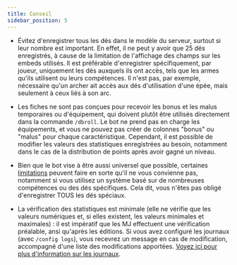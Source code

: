 ```yaml
---
title: Conseil
sidebar_position: 5
---
```


- Évitez d'enregistrer tous les dés dans le modèle du serveur, surtout si leur nombre est important. En effet, il ne peut y avoir que 25 dés enregistrés, à cause de la limitation de l'affichage des champs sur les embeds utilisés. Il est préférable d'enregistrer spécifiquement, par joueur, uniquement les dés auxquels ils ont accès, tels que les armes qu'ils utilisent ou leurs compétences. Il n'est pas, par exemple, nécessaire qu'un archer ait accès aux dés d'utilisation d'une épée, mais seulement à ceux liés à son arc.

- Les fiches ne sont pas conçues pour recevoir les bonus et les malus temporaires ou d'équipement, qui doivent plutôt être utilisés directement dans la commande `/dbroll`. Le bot ne prend pas en charge les équipements, et vous ne pouvez pas créer de colonnes "bonus" ou "malus" pour chaque caractéristique. Cependant, il est possible de modifier les valeurs des statistiques enregistrées au besoin, notamment dans le cas de la distribution de points après avoir gagné un niveau.

- Bien que le bot vise à être aussi universel que possible, certaines [limitations](./model/limitation.md) peuvent faire en sorte qu'il ne vous convienne pas, notamment si vous utilisez un système basé sur de nombreuses compétences ou des dés spécifiques. Cela dit, vous n'êtes pas obligé d'enregistrer TOUS les dés spéciaux.

- La vérification des statistiques est minimale (elle ne vérifie que les valeurs numériques et, si elles existent, les valeurs minimales et maximales) : il est impératif que les MJ effectuent une vérification préalable, ansi qu'après les éditions. Si vous avez configuré les journaux (avec `/config logs`), vous recevrez un message en cas de modification, accompagné d'une liste des modifications apportées. [Voyez ici pour plus d'information sur les journaux](./config/index.md#administration-logs).
